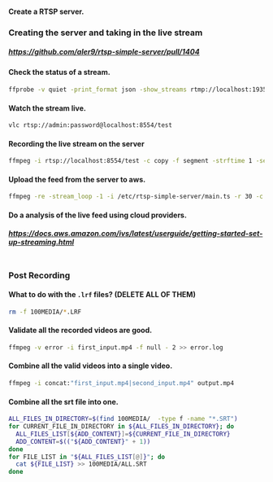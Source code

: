#### Create a RTSP server.

### Creating the server and taking in the live stream
##### https://github.com/aler9/rtsp-simple-server/pull/1404

#### Check the status of a stream.
``` bash
ffprobe -v quiet -print_format json -show_streams rtmp://localhost:1935/test
```

#### Watch the stream live.
``` bash
vlc rtsp://admin:password@localhost:8554/test
```

#### Recording the live stream on the server
``` bash
ffmpeg -i rtsp://localhost:8554/test -c copy -f segment -strftime 1 -segment_time 3600 -segment_format mpegts /etc/rtsp-simple-server/main.ts
```

#### Upload the feed from the server to aws.
``` bash
ffmpeg -re -stream_loop -1 -i /etc/rtsp-simple-server/main.ts -r 30 -c:v libx264 -pix_fmt yuv420p -profile:v main -preset veryfast -x264opts "nal-hrd=cbr:no-scenecut" -minrate 3000 -maxrate 3000 -g 60 -c:a aac -b:a 160k -ac 2 -ar 44100 -f flv rtmps://${INGEST_ENDPOINT}:443/app/${STREAM_KEY}
```

#### Do a analysis of the live feed using cloud providers.

##### https://docs.aws.amazon.com/ivs/latest/userguide/getting-started-set-up-streaming.html

```

```

### Post Recording

#### What to do with the `.lrf` files? (DELETE ALL OF THEM)
``` bash
rm -f 100MEDIA/*.LRF
```

#### Validate all the recorded videos are good.
``` bash
ffmpeg -v error -i first_input.mp4 -f null - 2 >> error.log
```

#### Combine all the valid videos into a single video.
``` bash
ffmpeg -i concat:"first_input.mp4|second_input.mp4" output.mp4
```

#### Combine all the srt file into one.
``` bash
ALL_FILES_IN_DIRECTORY=$(find 100MEDIA/  -type f -name "*.SRT")
for CURRENT_FILE_IN_DIRECTORY in ${ALL_FILES_IN_DIRECTORY}; do
  ALL_FILES_LIST[${ADD_CONTENT}]=${CURRENT_FILE_IN_DIRECTORY}
  ADD_CONTENT=$(("${ADD_CONTENT}" + 1))
done
for FILE_LIST in "${ALL_FILES_LIST[@]}"; do
  cat ${FILE_LIST} >> 100MEDIA/ALL.SRT
done
```
